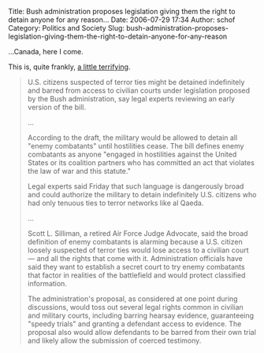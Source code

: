 Title: Bush administration proposes legislation giving them the right to detain anyone for any reason…
Date: 2006-07-29 17:34
Author: schof
Category: Politics and Society
Slug: bush-administration-proposes-legislation-giving-them-the-right-to-detain-anyone-for-any-reason

...Canada, here I come.

This is, quite frankly, [a little
terrifying](http://news.yahoo.com/s/ap/20060728/ap_on_go_pr_wh/detainee_rights;_ylt=AiIAIyD_2N_3tlfisNBk9uqyFz4D;_ylu=X3oDMTA0cDJlYmhvBHNlYwM-).

> U.S. citizens suspected of terror ties might be detained indefinitely
> and barred from access to civilian courts under legislation proposed
> by the Bush administration, say legal experts reviewing an early
> version of the bill.
>
> ...
>
> According to the draft, the military would be allowed to detain all
> "enemy combatants" until hostilities cease. The bill defines enemy
> combatants as anyone "engaged in hostilities against the United States
> or its coalition partners who has committed an act that violates the
> law of war and this statute."
>
> Legal experts said Friday that such language is dangerously broad and
> could authorize the military to detain indefinitely U.S. citizens who
> had only tenuous ties to terror networks like al Qaeda.
>
> ...
>
> Scott L. Silliman, a retired Air Force Judge Advocate, said the broad
> definition of enemy combatants is alarming because a U.S. citizen
> loosely suspected of terror ties would lose access to a civilian court
> — and all the rights that come with it. Administration officials have
> said they want to establish a secret court to try enemy combatants
> that factor in realities of the battlefield and would protect
> classified information.
>
> The administration's proposal, as considered at one point during
> discussions, would toss out several legal rights common in civilian
> and military courts, including barring hearsay evidence, guaranteeing
> "speedy trials" and granting a defendant access to evidence. The
> proposal also would allow defendants to be barred from their own trial
> and likely allow the submission of coerced testimony.

